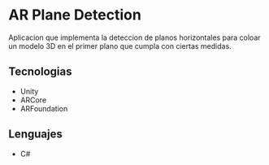 # AR Plane Detection

Aplicacion que implementa la deteccion de planos horizontales para coloar un modelo 3D en el primer plano que cumpla con ciertas medidas.

## Tecnologias

- Unity
- ARCore
- ARFoundation

## Lenguajes

- C#
